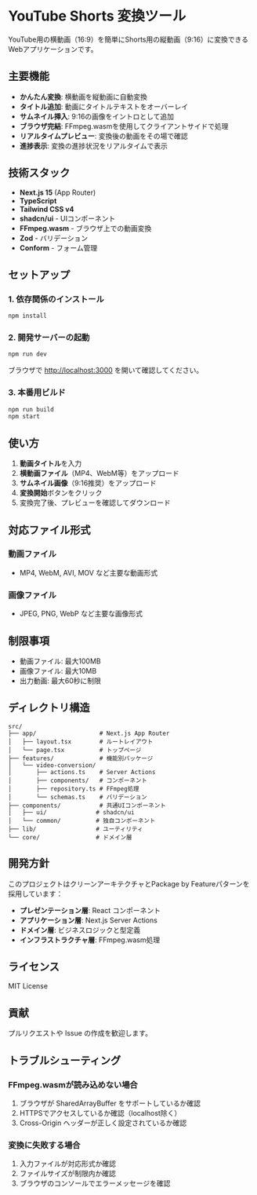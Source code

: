 # YouTube Shorts 変換ツール

YouTube用の横動画（16:9）を簡単にShorts用の縦動画（9:16）に変換できるWebアプリケーションです。

## 主要機能

- **かんたん変換**: 横動画を縦動画に自動変換
- **タイトル追加**: 動画にタイトルテキストをオーバーレイ
- **サムネイル挿入**: 9:16の画像をイントロとして追加
- **ブラウザ完結**: FFmpeg.wasmを使用してクライアントサイドで処理
- **リアルタイムプレビュー**: 変換後の動画をその場で確認
- **進捗表示**: 変換の進捗状況をリアルタイムで表示

## 技術スタック

- **Next.js 15** (App Router)
- **TypeScript**
- **Tailwind CSS v4**
- **shadcn/ui** - UIコンポーネント
- **FFmpeg.wasm** - ブラウザ上での動画変換
- **Zod** - バリデーション
- **Conform** - フォーム管理

## セットアップ

### 1. 依存関係のインストール

```bash
npm install
```

### 2. 開発サーバーの起動

```bash
npm run dev
```

ブラウザで [http://localhost:3000](http://localhost:3000) を開いて確認してください。

### 3. 本番用ビルド

```bash
npm run build
npm start
```

## 使い方

1. **動画タイトル**を入力
2. **横動画ファイル**（MP4、WebM等）をアップロード
3. **サムネイル画像**（9:16推奨）をアップロード
4. **変換開始**ボタンをクリック
5. 変換完了後、プレビューを確認してダウンロード

## 対応ファイル形式

### 動画ファイル
- MP4, WebM, AVI, MOV など主要な動画形式

### 画像ファイル
- JPEG, PNG, WebP など主要な画像形式

## 制限事項

- 動画ファイル: 最大100MB
- 画像ファイル: 最大10MB
- 出力動画: 最大60秒に制限

## ディレクトリ構造

```
src/
├── app/                  # Next.js App Router
│   ├── layout.tsx        # ルートレイアウト
│   └── page.tsx          # トップページ
├── features/             # 機能別パッケージ
│   └── video-conversion/
│       ├── actions.ts    # Server Actions
│       ├── components/   # コンポーネント
│       ├── repository.ts # FFmpeg処理
│       └── schemas.ts    # バリデーション
├── components/           # 共通UIコンポーネント
│   ├── ui/              # shadcn/ui
│   └── common/          # 独自コンポーネント
├── lib/                 # ユーティリティ
└── core/                # ドメイン層
```

## 開発方針

このプロジェクトはクリーンアーキテクチャとPackage by Featureパターンを採用しています：

- **プレゼンテーション層**: React コンポーネント
- **アプリケーション層**: Next.js Server Actions  
- **ドメイン層**: ビジネスロジックと型定義
- **インフラストラクチャ層**: FFmpeg.wasm処理

## ライセンス

MIT License

## 貢献

プルリクエストや Issue の作成を歓迎します。

## トラブルシューティング

### FFmpeg.wasmが読み込めない場合

1. ブラウザが SharedArrayBuffer をサポートしているか確認
2. HTTPSでアクセスしているか確認（localhost除く）
3. Cross-Origin ヘッダーが正しく設定されているか確認

### 変換に失敗する場合

1. 入力ファイルが対応形式か確認
2. ファイルサイズが制限内か確認
3. ブラウザのコンソールでエラーメッセージを確認
